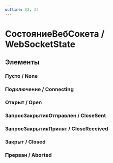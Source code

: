 ```yaml
---
outline: [2, 3]
---
```


# СостояниеВебСокета / WebSocketState


## Элементы


### Пусто / None


### Подключение / Connecting


### Открыт / Open


### ЗапросЗакрытияОтправлен / CloseSent


### ЗапросЗакрытияПринят / CloseReceived


### Закрыт / Closed


### Прерван / Aborted

